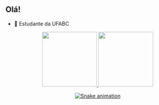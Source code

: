 ## Olá!

- 🌱 Estudante da UFABC     
     
<div align="center">  
  <a href="https://github.com/AndreMarques2002">     
  <img height="150cm" src="https://github-readme-stats.vercel.app/api?username=AndreMarques2002&show_icons=true&theme=codeSTACKr&include_all_commits=true&count_private=true"/>
  <img height="150cm" src="https://github-readme-stats.vercel.app/api/top-langs/?username=AndreMarques2002&layout=compact&langs_count=16&theme=codeSTACKr"/>
</div>
     
  
<div align="center">
  
  ![Snake animation](https://github.com/AndreMarques2002/AndreMarques2002/output/github-contribution-grid-snake.svg)

  </div> 
